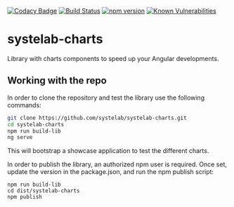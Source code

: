 [![Codacy Badge](https://api.codacy.com/project/badge/Grade/e20387044bae4723b400f30df8c973f9)](https://app.codacy.com/app/alfonsserra/systelab-charts?utm_source=github.com&utm_medium=referral&utm_content=systelab/systelab-charts&utm_campaign=badger)
[![Build Status](https://travis-ci.org/systelab/systelab-charts.svg?branch=master)](https://travis-ci.org/systelab/systelab-charts)
[![npm version](https://badge.fury.io/js/systelab-charts.svg)](https://badge.fury.io/js/systelab-charts)
[![Known Vulnerabilities](https://snyk.io/test/github/systelab/systelab-charts/badge.svg?targetFile=package.json)](https://snyk.io/test/github/systelab/systelab-charts?targetFile=package.json)

# systelab-charts

Library with charts components to speed up your Angular developments.

## Working with the repo

In order to clone the repository and test the library use the following commands:

```bash
git clone https://github.com/systelab/systelab-charts.git
cd systelab-charts
npm run build-lib
ng serve
```

This will bootstrap a showcase application to test the different charts.

In order to publish the library, an authorized npm user is required. Once set, update the version in the package.json, and run the npm publish script:

```npm
npm run build-lib
cd dist/systelab-charts
npm publish
```

